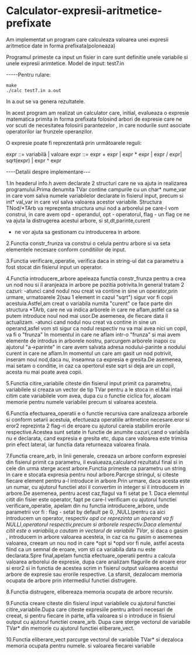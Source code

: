 # Calculator-expresii-aritmetice-prefixate
Am implementat un program care calculeaza valoarea unei expresii aritmetice date in forma prefixata(poloneaza)

Programul primeste ca input un fisier in care sunt definitie unele variabile si unele expresii arimtetice.
Model de input: test7.in

-----Pentru rulare:


    make
    ./calc test7.in a.out
    
In a.out se va genera rezultatele.    

In acest program am realizat un calculator care, initial, evalueaza o expresie matematica primita in forma prefixata folosind arbori de expresie care ne vor scuti de necesitatea folosirii parantezelor , in care nodurile sunt asociate operatorilor iar frunzele operanzilor.

O expresie poate fi reprezentată prin următoarele reguli:


expr ::= variabilă | valoare
expr ::= expr + expr | expr * expr | expr / expr| sqrt(expr) | expr ^ expr


----Detalii despre implementare---

1.In headerul info.h avem declarate 2 structuri care ne va ajuta
in realizarea programului.Prima denumita TVar contine campurile cu un 
char* nume_var in care vom salva numele variabilelor declarate
in fisierul input, precum si int* val_var in care vol salva 
valoarea acestor variabile. Structura TNod/*TArb va reprezenta
structura unui nod a arborelui pe care-l vom construi, in care
avem opd - operandul, opt - operatorul, flag - un flag ce ne
va ajuta la distrugerea acestui arbore, si st,dt,parinte,curent 
- ne vor ajuta sa gestionam cu introducerea in arbore.

2.Functia constr_frunza va construi o celula pentru arbore si va 
seta elementele necesare conform conditiilor de input.

3.Functia verificare_operatie, verifica daca in string-ul dat ca
parametru a fost stocat din fisierul input un operator.

4.Functia introducere_arbore apeleaza functia constr_frunza 
pentru a crea un nod nou si il aranjeaza in arbore pe pozitia 
potrivita.In general tratam 2 cazuri:
-atunci cand nodul nou creat va contine in sine un operator,prin 
urmare, urmatoarele 2(sau 1 element in cazul "sqrt") sigur vor 
fi copii acestuia.Astfel,am creat o variabila numita "curent" ce 
face parte din structura *TArb, care ne va indica arborele in 
care ne aflam,astfel ca sa putem introduce noul nod mai usor.De 
asemenea, de fiecare data il actualizam.
-atunci cand nodul nou creat va contine in sine un operand,asfel 
vom sti sigur ca nodul respectiv nu va mai avea nici un copil,
va fi o "frunza"
In momentul in care ne aflam intr-o "frunza" si mai avem 
elemente de introdus in arborele nostru, parcurgem arborele 
inapoi cu ajutorul "a->parinte" in care avem salvata adresa 
nodului-parinte a nodului curent in care ne aflam.In momentul un 
care am gasit un nod potrivit, inseram noul nod,daca nu, 
inseamna ca expresia e gresita.De asemenea, mai setam o 
conditie, in caz ca opertorul este sqrt si deja are un copil,
acesta nu mai poate avea copii.

5.Functia citire_variabile citeste din fisierul input primit ca 
parametru, variabilele si creaza un vector de tip TVar pentru a 
le stoca in el.Mai intaii citim cate variabilele vom avea, dupa 
cu o functie ciclica for, alocam memorie pentru numele 
variabilei precum si valoarea acesteia.

6.Functia efectuarea_operatii e o functie recursiva care 
analizeaza arborele si conform setarii acestuia, efectueaza 
operatiile aritmetice necesare.eror si eror2 reprezinta 2 
flag-ri de eroare cu ajutorul careia stabilim erorile 
respective.Acestea sunt setate in functie de anumite cazuri,cand 
o variabila nu e declarata, cand expresia e gresita etc, dupa 
care valoarea este trimisa prin efect lateral, iar functia data 
returneaza valoarea finala.

7.Functia creare_arb, in linii generale, creeaza un arbore 
conform expresiei din fisierul primit ca parametru, il 
evalueaza,calculand rezultatul final si in cele din urma sterge 
acest arbore.Functia primeste ca parametru un string in care e 
stocata expresia pentru noul arbore.Parcrge stringul, si citeste 
fiecare element pentru a-l introduce in arbore.Prin urmare, daca 
acesta este un numar, cu ajutorul functiei atoi il convertim in 
integer si il introducem in arbore.De asemenea, pentru acest 
caz,flagul va fi setat pe 1. Daca elemntul citit din fisier este 
operator, fapt pe care-l verificam cu ajutorul functiei 
verificare_operatie, apelam din nu functia introducere_arbore, 
unde parametrii vor fi : flag - setat by default pe 0, 
,NULL(pentru ca aici introducem un operator, respectiv *opd ce 
reprezinta un operand va fi NULL),operatorul respectiv,precum si 
arborele respectiv.Daca elementul citit este o variabila,o 
cautam in vectorul de variabile TVar*, si daca o gasim , 
introducem in arbore valoarea acesteia, in caz ca nu gasim o 
asemenea valoarea, creeam un nou nod in care *opt si *opd vor fi 
nule, astfel acesta fiind ca un semnal de eroare, vom sti ca 
variabila data nu este declarata.Spre final,apelam functia 
efectuare_operatii pentru a calcula valoarea arborelui de 
expresie, dupa care analizam flagurile de eroare eror si eror2 
si in functia de acestea scrim in fisierul output valoarea 
acestui arbore de expresie sau erorile respective. La sfarsit, 
dezalocam memoria ocupata de arbore prin intermediul functiei 
distrugere.

8.Functia distrugere, elibereaza memoria ocupata de arbore 
recursiv.

9.Functia creare citeste din fisierul input variabilele cu 
ajutorul functiei citire_variabile.Dupa care citeste expresiile 
pentru arborii necesari de creeat, si pentru fiecare in parte, 
afla valoarea si o introduce in fisierul output cu ajutorul 
functiei creare_arb. Dupa care sterge vectorul de variabile 
TVar* din memorie cu ajutorul functiei eliberare_vect.

10.Functia eliberare_vect parcurge vectorul de variabile TVar* si 
dezaloca memoria ocupata pentru numele. si valoarea fiecarei 
variabile
